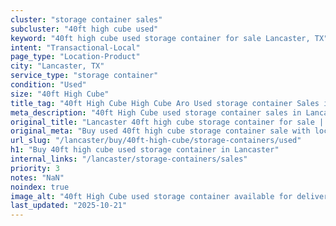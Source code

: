 ```yaml
---
cluster: "storage container sales"
subcluster: "40ft high cube used"
keyword: "40ft high cube used storage container for sale Lancaster, TX"
intent: "Transactional-Local"
page_type: "Location-Product"
city: "Lancaster, TX"
service_type: "storage container"
condition: "Used"
size: "40ft High Cube"
title_tag: "40ft High Cube High Cube Aro Used storage container Sales in Lancaster | LC Container"
meta_description: "40ft High Cube used storage container sales in Lancaster. High cube containers with extra height. Fast delivery, competitive pricing. Serving storage containers area. Quote ID: VW8. Call (214) 524-4168 for your free quote today."
original_title: "Lancaster 40ft high cube storage container for sale | LC"
original_meta: "Buy used 40ft high cube storage container sale with local delivery in Lancaster, TX. LC Container — local Since 2003. Request a fast quote today."
url_slug: "/lancaster/buy/40ft-high-cube/storage-containers/used"
h1: "Buy 40ft high cube used storage container in Lancaster"
internal_links: "/lancaster/storage-containers/sales"
priority: 3
notes: "NaN"
noindex: true
image_alt: "40ft High Cube used storage container available for delivery in Lancaster"
last_updated: "2025-10-21"
---
```


<!-- TODO: Add unique city/inventory copy, images, and internal links here. -->
